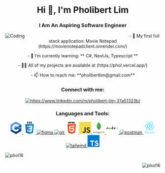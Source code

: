 <h1 align="center">Hi 👋, I'm Pholibert Lim</h1>
<h3 align="center">I Am An Aspiring Software Engineer</h3>
<img align='left' width='400' alt='Coding' src='https://i.pinimg.com/originals/54/e3/7d/54e37d8074ebcde1d96c77d7b2a7f310.gif' />


<p align='center'>
- 🔭 My first full stack application: Movie Notepad (https://movienotepadclient.onrender.com/)
</p>

<p align='center'>
- 🌱 I’m currently learning: ** C#, NextJs, Typescript **
</p>
  
<p align='center'>
- 👨‍💻 All of my projects are available at (https://phol.vercel.app/)
</p>
    
 <p align='center'>
- 📫 How to reach me: **pholibertlim@gmail.com**
 </p>

<h3 align="center">Connect with me:</h3>
<p align="center">
<a href="https://linkedin.com/in/https://www.linkedin.com/in/pholibert-lim-37a51323b/" target="blank"><img align="center" src="https://raw.githubusercontent.com/rahuldkjain/github-profile-readme-generator/master/src/images/icons/Social/linked-in-alt.svg" alt="https://www.linkedin.com/in/pholibert-lim-37a51323b/" height="30" width="40" /></a>
</p>

<h3 align="center">Languages and Tools:</h3>
<p align="center"> <a href="https://www.gnu.org/software/bash/" target="_blank" rel="noreferrer">  </a> <a href="https://www.w3schools.com/cpp/" target="_blank" rel="noreferrer"> <img src="https://raw.githubusercontent.com/devicons/devicon/master/icons/cplusplus/cplusplus-original.svg" alt="cplusplus" width="40" height="40"/> </a> <a href="https://www.w3schools.com/css/" target="_blank" rel="noreferrer"> <img src="https://raw.githubusercontent.com/devicons/devicon/master/icons/css3/css3-original-wordmark.svg" alt="css3" width="40" height="40"/> </a> <a href="https://www.figma.com/" target="_blank" rel="noreferrer"> <img src="https://www.vectorlogo.zone/logos/figma/figma-icon.svg" alt="figma" width="40" height="40"/> </a> <a href="https://git-scm.com/" target="_blank" rel="noreferrer"> <img src="https://www.vectorlogo.zone/logos/git-scm/git-scm-icon.svg" alt="git" width="40" height="40"/> </a> <a href="https://www.w3.org/html/" target="_blank" rel="noreferrer"> <img src="https://raw.githubusercontent.com/devicons/devicon/master/icons/html5/html5-original-wordmark.svg" alt="html5" width="40" height="40"/> </a> <a href="https://developer.mozilla.org/en-US/docs/Web/JavaScript" target="_blank" rel="noreferrer"> <img src="https://raw.githubusercontent.com/devicons/devicon/master/icons/javascript/javascript-original.svg" alt="javascript" width="40" height="40"/> </a> <a href="https://www.mongodb.com/" target="_blank" rel="noreferrer"> <img src="https://raw.githubusercontent.com/devicons/devicon/master/icons/mongodb/mongodb-original-wordmark.svg" alt="mongodb" width="40" height="40"/> </a> <a href="https://nodejs.org" target="_blank" rel="noreferrer"> <img src="https://raw.githubusercontent.com/devicons/devicon/master/icons/nodejs/nodejs-original-wordmark.svg" alt="nodejs" width="40" height="40"/> </a> <a href="https://postman.com" target="_blank" rel="noreferrer"> <img src="https://www.vectorlogo.zone/logos/getpostman/getpostman-icon.svg" alt="postman" width="40" height="40"/> </a> <a href="https://reactjs.org/" target="_blank" rel="noreferrer"> <img src="https://raw.githubusercontent.com/devicons/devicon/master/icons/react/react-original-wordmark.svg" alt="react" width="40" height="40"/> </a> <a href="https://tailwindcss.com/" target="_blank" rel="noreferrer"> <img src="https://www.vectorlogo.zone/logos/tailwindcss/tailwindcss-icon.svg" alt="tailwind" width="40" height="40"/> </a> <a href="https://www.typescriptlang.org/" target="_blank" rel="noreferrer"> <img src="https://raw.githubusercontent.com/devicons/devicon/master/icons/typescript/typescript-original.svg" alt="typescript" width="40" height="40"/> </a> </p>

<p aling='left'><img align="center" src="https://github-readme-stats.vercel.app/api?username=phol16&show_icons=true&locale=en" alt="phol16" /></p>

<p align='right'><img align="center" src="https://github-readme-streak-stats.herokuapp.com/?user=phol16&" alt="phol16" /></p>
